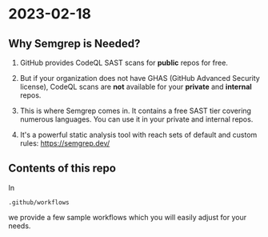 # 2023-02-18

## Why Semgrep is Needed?

1. GitHub provides CodeQL SAST scans for **public** repos for free.

2. But if your organization does not have GHAS (GitHub Advanced 
   Security license), CodeQL scans are **not** available for your 
   **private** and **internal** repos.

3. This is where Semgrep comes in. It contains a free SAST tier
   covering numerous languages. You can use it in your private
   and internal repos.

4. It's a powerful static analysis tool with reach sets of default 
   and custom rules: https://semgrep.dev/

## Contents of this repo

In
```
.github/workflows
```
we provide a few sample workflows which you will easily adjust
for your needs.